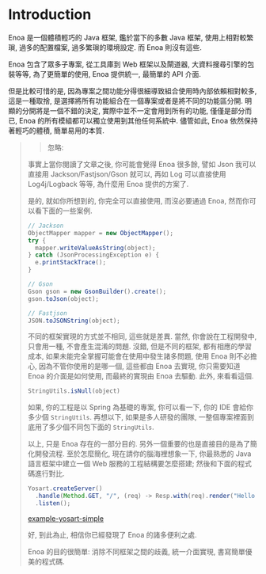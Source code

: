 # Introduction


Enoa 是一個體積輕巧的 Java 框架, 鑑於當下的多數 Java 框架, 使用上相對較繁瑣, 過多的配置檔案, 過多繁瑣的環境設定. 而 Enoa 則沒有這些.

Enoa 包含了眾多子專案, 從工具庫到 Web 框架以及閘道器, 大資料搜尋引擎的包裝等等, 為了更簡單的使用, Enoa 提供統一, 最簡單的 API 介面.

但是比較可惜的是, 因為專案之間功能分得很細導致組合使用時內部依賴相對較多, 這是一種取捨, 是選擇將所有功能組合在一個專案或者是將不同的功能區分開. 明顯的分開將是一個不錯的決定, 實際中並不一定會用到所有的功能, 僅僅是部分而已, Enoa 的所有模組都可以獨立使用到其他任何系統中. 儘管如此, Enoa 依然保持著輕巧的體積, 簡單易用的本質.

> > 忽略:
> 
> 事實上當你閱讀了文章之後, 你可能會覺得 Enoa 很多餘, 譬如 Json 我可以直接用 Jackson/Fastjson/Gson 就可以, 再如 Log 可以直接使用 Log4j/Logback 等等, 為什麼用 Enoa 提供的方案了.
> 
> 是的, 就如你所想到的, 你完全可以直接使用, 而沒必要通過 Enoa, 然而你可以看下面的一些案例.
> 
> ```java
> // Jackson
> ObjectMapper mapper = new ObjectMapper();
> try {
>   mapper.writeValueAsString(object);
> } catch (JsonProcessingException e) {
>   e.printStackTrace();
> }
> 
> // Gson
> Gson gson = new GsonBuilder().create();
> gson.toJson(object);
> 
> // Fastjson
> JSON.toJSONString(object);
> ```
> 
> 不同的框架實現的方式並不相同, 這些就是差異. 當然, 你會說在工程開發中, 只會用一種, 不會產生混淆的問題.
> 沒錯, 但是不同的框架, 都有相應的學習成本, 如果未能完全掌握可能會在使用中發生諸多問題, 使用 Enoa 則不必擔心, 因為不管你使用的是哪一個, 這些都由 Enoa 去實現, 你只需要知道 Enoa 的介面是如何使用, 而最終的實現由 Enoa 去驅動.
> 此外, 來看看這個.
> 
> ```java
> StringUtils.isNull(object)
> ```
> 
> 如果, 你的工程是以 Spring 為基礎的專案, 你可以看一下, 你的 IDE 會給你多少個 `StringUtils`. 再想以下, 如果是多人研發的團隊, 一整個專案裡面到底用了多少個不同包下面的 `StringUtils`.
> 
> 以上, 只是 Enoa 存在的一部分目的. 另外一個重要的也是直接目的是為了簡化開發流程.
> 至於怎麼簡化, 現在請你的腦海裡想象一下, 你最熟悉的 Java 語言框架中建立一個 Web 服務的工程結構要怎麼搭建; 然後和下面的程式碼進行對比.
> 
> ```java
> Yosart.createServer()
>   .handle(Method.GET, "/", (req) -> Resp.with(req).render("Hello world").end())
>   .listen();
> ```
> 
> [example-yosart-simple](https://github.com/fewensa/enoa/blob/master/enoa-example/example-yosart-simple/src/main/java/io/enoa/example/yosart/simple/YosartSimpleBoot.java "example-yosart-simple")
> 
> 好, 到此為止, 相信你已經發現了 Enoa 的諸多便利之處.
> 
> Enoa 的目的很簡單: 消除不同框架之間的歧義, 統一介面實現, 書寫簡單優美的程式碼.


